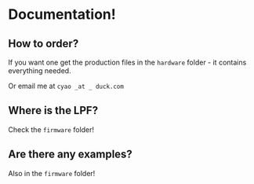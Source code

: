 # Documentation!

## How to order?

If you want one get the production files in the `hardware` folder - it contains everything needed.

Or email me at `cyao _at _ duck.com`

## Where is the LPF?

Check the `firmware` folder!

## Are there any examples?

Also in the `firmware` folder!
